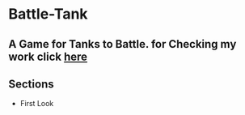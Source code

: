 # Battle-Tank
A Game for Tanks to Battle.
for Checking my work click [here](https://soundcloud.com/user-496506066/mountain)
---
## Sections
* First Look
